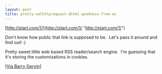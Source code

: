 ```yaml
---
layout: post
title: pretty-xmlhttprequest-dhtml-goodness-from-ms
---
```

[http://start.com/1/](http://start.com/1/ "http://start.com/1/")

Don't know how public that link is supposed to be.  Let's pass it around
and find out! :)

Pretty sweet little web based RSS reader/search engine.  I'm guessing
that it's storing the customizations in cookies.

[[Via Barry
Gervin](http://objectsharp.com/Blogs/barry/archive/2005/03/11/1537.aspx)]
